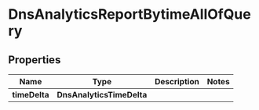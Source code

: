 

# DnsAnalyticsReportBytimeAllOfQuery


## Properties

| Name | Type | Description | Notes |
|------------ | ------------- | ------------- | -------------|
|**timeDelta** | **DnsAnalyticsTimeDelta** |  |  |



